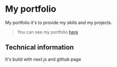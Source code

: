 # My portfolio

My portfolio it's to provide my skills and my projects.

> You can see my portfolio [here](https://augustinmauroy.github.io/)

## Technical information

It's build with next.js and github page
